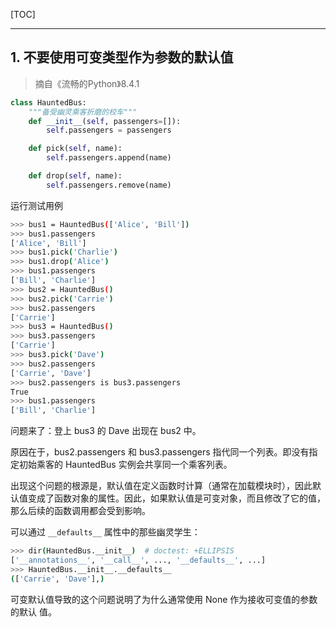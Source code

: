 <!--
+++
title       = "Python惯用法"
description = "1. 不要使用可变类型作为参数的默认值"
date        = "2021-12-21"
tags        = []
categories  = ["3-syntax","33-python"]
series      = []
keywords    = []
weight      = 5
toc         = true
draft       = false
+++ -->

[TOC]

---

## 1. 不要使用可变类型作为参数的默认值

> 摘自《流畅的Python》8.4.1

```py
class HauntedBus:
    """备受幽灵乘客折磨的校车"""
    def __init__(self, passengers=[]):
        self.passengers = passengers

    def pick(self, name):
        self.passengers.append(name)

    def drop(self, name):
        self.passengers.remove(name)
```

运行测试用例

```sh
>>> bus1 = HauntedBus(['Alice', 'Bill'])
>>> bus1.passengers
['Alice', 'Bill']
>>> bus1.pick('Charlie')
>>> bus1.drop('Alice')
>>> bus1.passengers
['Bill', 'Charlie']
>>> bus2 = HauntedBus()
>>> bus2.pick('Carrie')
>>> bus2.passengers
['Carrie']
>>> bus3 = HauntedBus()
>>> bus3.passengers
['Carrie']
>>> bus3.pick('Dave')
>>> bus2.passengers
['Carrie', 'Dave']
>>> bus2.passengers is bus3.passengers
True
>>> bus1.passengers
['Bill', 'Charlie']
```

问题来了：登上 bus3 的 Dave 出现在 bus2 中。

原因在于，bus2.passengers 和 bus3.passengers 指代同一个列表。即没有指定初始乘客的 HauntedBus 实例会共享同一个乘客列表。

出现这个问题的根源是，默认值在定义函数时计算（通常在加载模块时），因此默认值变成了函数对象的属性。因此，如果默认值是可变对象，而且修改了它的值，那么后续的函数调用都会受到影响。

可以通过 `__defaults__` 属性中的那些幽灵学生：

```sh
>>> dir(HauntedBus.__init__)  # doctest: +ELLIPSIS
['__annotations__', '__call__', ..., '__defaults__', ...]
>>> HauntedBus.__init__.__defaults__
(['Carrie', 'Dave'],)
```

可变默认值导致的这个问题说明了为什么通常使用 None 作为接收可变值的参数的默认
值。
